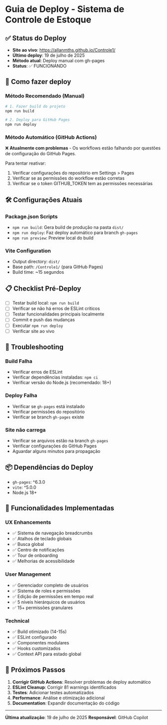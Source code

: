 # Guia de Deploy - Sistema de Controle de Estoque

## ✅ Status do Deploy

- **Site ao vivo**: https://allanmths.github.io/Controle1/
- **Último deploy**: 19 de julho de 2025
- **Método atual**: Deploy manual com gh-pages
- **Status**: ✅ FUNCIONANDO

## 🚀 Como fazer deploy

### Método Recomendado (Manual)

```bash
# 1. Fazer build do projeto
npm run build

# 2. Deploy para GitHub Pages
npm run deploy
```

### Método Automático (GitHub Actions)

❌ **Atualmente com problemas** - Os workflows estão falhando por questões de configuração do GitHub Pages.

Para tentar reativar:
1. Verificar configurações do repositório em Settings > Pages
2. Verificar se as permissões do workflow estão corretas
3. Verificar se o token GITHUB_TOKEN tem as permissões necessárias

## 🛠️ Configurações Atuais

### Package.json Scripts
- `npm run build`: Gera build de produção na pasta `dist/`
- `npm run deploy`: Faz deploy automático para branch `gh-pages`
- `npm run preview`: Preview local do build

### Vite Configuration
- Output directory: `dist/`
- Base path: `/Controle1/` (para GitHub Pages)
- Build time: ~15 segundos

## 📋 Checklist Pré-Deploy

- [ ] Testar build local: `npm run build`
- [ ] Verificar se não há erros de ESLint críticos
- [ ] Testar funcionalidades principais localmente
- [ ] Commit e push das mudanças
- [ ] Executar `npm run deploy`
- [ ] Verificar site ao vivo

## 🔧 Troubleshooting

### Build Falha
- Verificar erros de ESLint
- Verificar dependências instaladas: `npm ci`
- Verificar versão do Node.js (recomendado: 18+)

### Deploy Falha
- Verificar se `gh-pages` está instalado
- Verificar permissões do repositório
- Verificar se branch `gh-pages` existe

### Site não carrega
- Verificar se arquivos estão na branch `gh-pages`
- Verificar configurações do GitHub Pages
- Aguardar alguns minutos para propagação

## 📦 Dependências do Deploy

- `gh-pages`: ^6.3.0
- `vite`: ^5.0.0
- Node.js 18+

## 🎯 Funcionalidades Implementadas

### UX Enhancements
- ✅ Sistema de navegação breadcrumbs
- ✅ Atalhos de teclado globais
- ✅ Busca global
- ✅ Centro de notificações
- ✅ Tour de onboarding
- ✅ Melhorias de acessibilidade

### User Management
- ✅ Gerenciador completo de usuários
- ✅ Sistema de roles e permissões
- ✅ Edição de permissões em tempo real
- ✅ 5 níveis hierárquicos de usuários
- ✅ 15+ permissões granulares

### Technical
- ✅ Build otimizado (14-15s)
- ✅ ESLint configurado
- ✅ Componentes modulares
- ✅ Hooks customizados
- ✅ Context API para estado global

## 📅 Próximos Passos

1. **Corrigir GitHub Actions**: Resolver problemas de deploy automático
2. **ESLint Cleanup**: Corrigir 81 warnings identificados
3. **Testes**: Adicionar testes automatizados
4. **Performance**: Análise e otimização adicional
5. **Documentation**: Expandir documentação do código

---

**Última atualização**: 19 de julho de 2025
**Responsável**: GitHub Copilot
